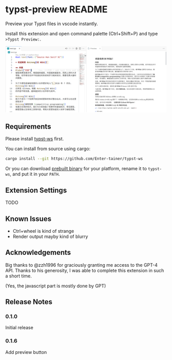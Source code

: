 # typst-preview README

Preview your Typst files in vscode instantly.

Install this extension and open command palette (Ctrl+Shift+P) and type `>Typst Preview:`.

![demo](demo.png)

## Requirements

Please install [typst-ws](https://github.com/Enter-tainer/typst-ws) first.

You can install from source using cargo:

```bash
cargo install --git https://github.com/Enter-tainer/typst-ws
```

Or you can download [prebuilt binary](https://nightly.link/Enter-tainer/typst-ws/workflows/build/master) for your platform, rename it to `typst-ws`, and put it in your `PATH`.
## Extension Settings

TODO
## Known Issues

- Ctrl+wheel is kind of strange
- Render output mayby kind of blurry

## Acknowledgements

Big thanks to @zzh1996 for graciously granting me access to the GPT-4 API. Thanks to his generosity, I was able to complete this extension in such a short time.

(Yes, the javascript part is mostly done by GPT)
## Release Notes

### 0.1.0

Initial release 

### 0.1.6

Add preview button
